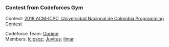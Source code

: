 ### Contest from Codeforces Gym

Contest: [2018 ACM-ICPC, Universidad Nacional de Colombia Programming Contest](https://codeforces.com/gym/101845)

Codeforce Team: [Dorime](https://codeforces.com/team/67616)\
Members: [lclpsoz](https://codeforces.com/profile/lclpsoz);
[Juvitus](https://codeforces.com/profile/Juvitus);
[ilmar](https://codeforces.com/profile/ilmar)